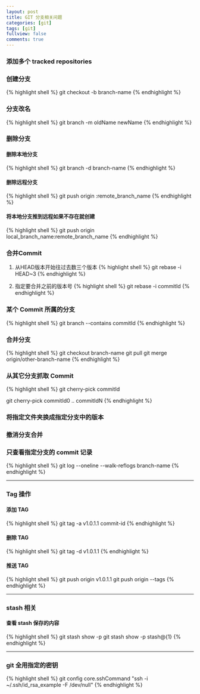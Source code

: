 ```yaml
---
layout: post
title: GIT 分支相关问题
categories: [git]
tags: [git]
fullview: false
comments: true
---
```


### 添加多个 tracked repositories

### 创建分支

{% highlight shell %}
git checkout -b branch-name
{% endhighlight %}

### 分支改名

{% highlight shell %}
git branch -m oldName newName
{% endhighlight %}

### 删除分支

#### 删除本地分支

{% highlight shell %}
git branch -d  branch-name
{% endhighlight %}

#### 删除远程分支

{% highlight shell %}
git push origin :remote_branch_name
{% endhighlight %}

#### 将本地分支推到远程如果不存在就创建

{% highlight shell %}
git push origin local_branch_name:remote_branch_name
{% endhighlight %}

### 合并Commit

1. 从HEAD版本开始往过去数三个版本
{% highlight shell %}
git rebase -i HEAD~3
{% endhighlight %}

2. 指定要合并之前的版本号
{% highlight shell %}
git rebase -i commitId
{% endhighlight %}

### 某个 Commit 所属的分支

{% highlight shell %}
git branch --contains commitId
{% endhighlight %}

### 合并分支

{% highlight shell %}
git checkout branch-name
git pull
git merge origin/other-branch-name
{% endhighlight %}

### 从其它分支抓取 Commit

{% highlight shell %}
git cherry-pick commitId

git cherry-pick commitId0 .. commitIdN 
{% endhighlight %}

### 将指定文件夹换成指定分支中的版本

### 撤消分支合并

### 只查看指定分支的 commit 记录

{% highlight shell %}
git log --oneline --walk-reflogs branch-name
{% endhighlight %}

---

### Tag 操作
#### 添加 TAG

{% highlight shell %}
git tag -a v1.0.1.1 commit-id
{% endhighlight %}


#### 删除 TAG

{% highlight shell %}
git tag -d v1.0.1.1
{% endhighlight %}

#### 推送 TAG

{% highlight shell %}
git push origin v1.0.1.1
git push origin --tags
{% endhighlight %}

---

### stash 相关

#### 查看 stash 保存的内容

{% highlight shell %}
git stash show -p
git stash show -p stash@{1}
{% endhighlight %}

---

### git 全用指定的密钥

{% highlight shell %}
git config core.sshCommand "ssh -i ~/.ssh/id_rsa_example -F /dev/null"
{% endhighlight %}


